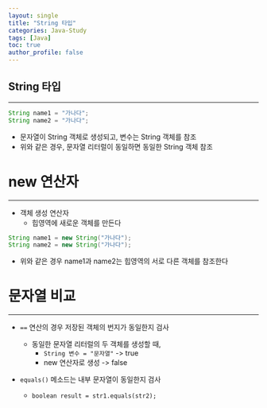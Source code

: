 ```yaml
---
layout: single
title: "String 타입" 
categories: Java-Study
tags: [Java]
toc: true
author_profile: false
---
```

## String 타입
---
```java
String name1 = "가나다";
String name2 = "가나다";
```
- 문자열이 String 객체로 생성되고, 변수는 String 객체를 참조
- 위와 같은 경우, 문자열 리터럴이 동일하면 동일한 String 객체 참조

# new 연산자
---
- 객체 생성 연산자
	- 힙영역에 새로운 객체를 만든다
```java
String name1 = new String("가나다");
String name2 = new String("가나다");
```
- 위와 같은 경우 name1과 name2는 힙영역의 서로 다른 객체를 참조한다

# 문자열 비교
---
- `==` 연산의 경우 저장된 객체의 번지가 동일한지 검사
	- 동일한 문자열 리터럴의 두 객체를 생성할 때,
		- `String 변수 = "문자열"` -> true
		- new 연산자로 생성 -> false

- `equals()` 메소드는 내부 문자열이 동일한지 검사
	- `boolean result = str1.equals(str2);`
